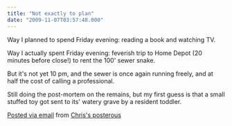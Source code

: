 ```yaml
---
title: "Not exactly to plan"
date: "2009-11-07T03:57:48.000"
---
```


Way I planned to spend Friday evening: reading a book and watching TV.

Way I actually spent Friday evening: feverish trip to Home Depot (20 minutes before close!) to rent the 100' sewer snake.

But it's not yet 10 pm, and the sewer is once again running freely, and at half the cost of calling a professional.

Still doing the post-mortem on the remains, but my first guess is that a small stuffed toy got sent to its' watery grave by a resident toddler.

[Posted via email](http://posterous.com) from [Chris's posterous](http://chrishubbs.posterous.com/not-exactly-to-plan)

